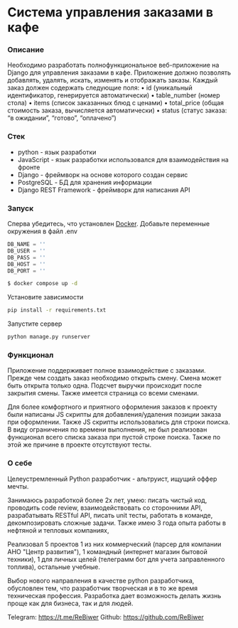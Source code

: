 # Cистема управления заказами в кафе

### Описание

Необходимо разработать полнофункциональное веб-приложение на Django для управления заказами в кафе. Приложение должно позволять добавлять, удалять, искать, изменять и отображать заказы. Каждый заказ должен содержать следующие поля:
    • id (уникальный идентификатор, генерируется автоматически)
    • table_number (номер стола)
    • items (список заказанных блюд с ценами)
    • total_price (общая стоимость заказа, вычисляется автоматически)
    • status (статус заказа: “в ожидании”, “готово”, “оплачено”)


### Стек
- python - язык разработки
- JavaScript - язык разработки использовался для взаимодействия на фронте
- Django - фреймворк на основе которого создан сервис
- PostgreSQL - БД для хранения информации
- Django REST Framework - фреймворк для написания API

### Запуск
Сперва убедитесь, что установлен [Docker](https://docs.docker.com/engine/install/).
Добавьте переменные окружения в файл .env
```python
DB_NAME = ''
DB_USER = ''
DB_PASS = ''
DB_HOST = ''
DB_PORT = ''
```

```bash
$ docker compose up -d
```

Установите зависимости

```bash
pip install -r requirements.txt
```

Запустите сервер
```bash
python manage.py runserver
```

### Функционал

Приложение поддерживает полное взаимодействие с заказами. Прежде чем создать заказ необходимо открыть смену. 
Смена может быть открыта только одна. Подсчет выручки происходит после закрытия смены. Также имеется страница со всеми сменами.

Для более комфортного и приятного оформления заказов к проекту были написаны JS скрипты для добавления/удаления позиции заказа при оформлении.
Также JS скрипты использовались для строки поиска. В виду ограничения по времени выполнения, не был реализован функционал  всего списка заказа при пустой строке поиска.
Также по этой же причине в проекте отсутствуют тесты.

### О себе
Целеустремленный Python разработчик - альтруист, ищущий оффер мечты.

Занимаюсь разработкой более 2х лет, умею: писать чистый код, проводить code review, взаимодействовать со сторонними API, разрабатывать RESTful API, писать unit тесты, работать в команде, декомпозировать сложные задачи. Также имею 3 года опыта работы в нефтяной и тепловых компаниях,

Реализовал 5 проектов 1 из них коммерческий (парсер для компании АНО "Центр развития"), 1 командный (интернет магазин бытовой техники), 1 для личных целей (телеграмм бот для учета заправленного топлива), остальные учебные.

Выбор нового направления в качестве python разработчика, обусловлен тем, что разработчик творческая и в то же время техническая профессия. Разработка дает возможность делать жизнь проще как для бизнеса, так и для людей.

Telegram: https://t.me/ReBiwer
Github: https://github.com/ReBiwer
